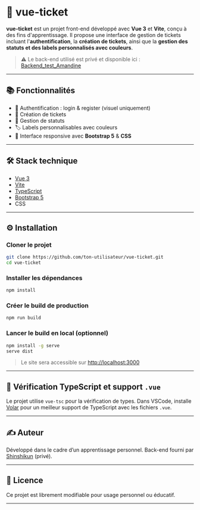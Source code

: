 # 🌻 vue-ticket

**vue-ticket** est un projet front-end développé avec **Vue 3** et **Vite**, conçu à des fins d'apprentissage.
Il propose une interface de gestion de tickets incluant l'**authentification**, la **création de tickets**, ainsi que la **gestion des statuts et des labels personnalisés avec couleurs**.

> ⚠️ Le back-end utilisé est privé et disponible ici : [Backend\_test\_Amandine](https://github.com/Shinshikun/Backend_test_Amandine)

---

## 📚 Fonctionnalités

* 🔐 Authentification : login & register (visuel uniquement)
* 📝 Création de tickets
* 🎯 Gestion de statuts
* 🏷️ Labels personnalisables avec couleurs
* 🎨 Interface responsive avec **Bootstrap 5** & **CSS**

---

## 🛠️ Stack technique

* [Vue 3](https://vuejs.org/)
* [Vite](https://vitejs.dev/)
* [TypeScript](https://www.typescriptlang.org/)
* [Bootstrap 5](https://getbootstrap.com/)
* CSS

---

## ⚙️ Installation

### Cloner le projet

```bash
git clone https://github.com/ton-utilisateur/vue-ticket.git
cd vue-ticket
```

### Installer les dépendances

```bash
npm install
```

### Créer le build de production

```bash
npm run build
```

### Lancer le build en local (optionnel)

```bash
npm install -g serve
serve dist
```

> Le site sera accessible sur [http://localhost:3000](http://localhost:3000)

---

## 🧪 Vérification TypeScript et support `.vue`

Le projet utilise `vue-tsc` pour la vérification de types.
Dans VSCode, installe [Volar](https://marketplace.visualstudio.com/items?itemName=Vue.volar) pour un meilleur support de TypeScript avec les fichiers `.vue`.

---

## ✍️ Auteur

Développé dans le cadre d’un apprentissage personnel.
Back-end fourni par [Shinshikun](https://github.com/Shinshikun) (privé).

---

## 📄 Licence

Ce projet est librement modifiable pour usage personnel ou éducatif.

---
